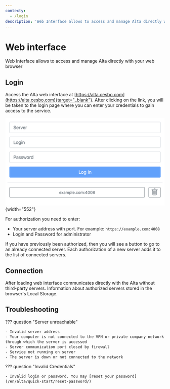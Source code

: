 ```yaml
---
contexty:
  - /login
description: 'Web Interface allows to access and manage Alta directly with your web browser'
---
```


# Web interface

Web Interface allows to access and manage Alta directly with your web browser

## Login

Access the Alta web interface at [https://alta.cesbo.com](https://alta.cesbo.com){target="_blank"}. After clicking on the link, you will be taken to the login page where you can enter your credentials to gain access to the service.

![Login](login.png){width="552"}

For authorization you need to enter:

- Your server address with port. For example: `https://example.com:4008`
- Login and Password for administrator

If you have previously been authorized, then you will see a button to go to an already connected server. Each authorization of a new server adds it to the list of connected servers.

## Connection

After loading web interface communicates directly with the Alta without third-party servers. Information about authorized servers stored in the browser's Local Storage.

## Troubleshooting

??? question "Server unreachable"

    - Invalid server address
    - Your computer is not connected to the VPN or private company network through which the server is accessed
    - Server communication port closed by firewall
    - Service not running on server
    - The server is down or not connected to the network


??? question "Invalid Credentials"

    - Invalid login or password. You may [reset your password](/en/alta/quick-start/reset-password/)
